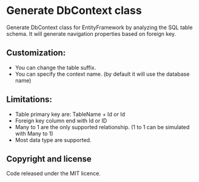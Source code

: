 # Generate DbContext class
Generate DbContext class for EntityFramework by analyzing the SQL table schema.
It will generate navigation properties based on foreign key.

## Customization:
- You can change the table suffix.
- You can specify the context name. (by default it will use the database name)

## Limitations:
- Table primary key are: TableName + Id or Id
- Foreign key column end with Id or ID
- Many to 1 are the only supported relationship. (1 to 1 can be simulated with Many to 1)
- Most data type are supported.

## Copyright and license
Code released under the MIT licence.
